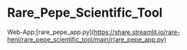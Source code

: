 # Rare_Pepe_Scientific_Tool

Web-App:[rare_pepe_app.py](https://share.streamlit.io/rare-heni/rare_pepe_scientific_tool/main/r(are_pepe_app.py)

